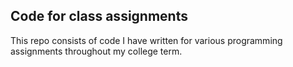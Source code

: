 ## Code for class assignments 

This repo consists of code I have written for various programming assignments throughout my college term.

